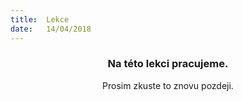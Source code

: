 ```yaml
---
title:  Lekce
date:   14/04/2018
---
```


### <center>Na této lekci pracujeme.</center>
<center>Prosim zkuste to znovu pozdeji.</center>